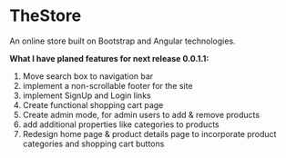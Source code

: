 TheStore
============

An online store built on Bootstrap and Angular technologies. 

<b>What I have planed features for next release 0.0.1.1:</b><br>
1. Move search box to navigation bar<br>
2. implement a non-scrollable footer for the site<br>
3. implement SignUp and Login links<br>
4. Create functional shopping cart page<br>
5. Create admin mode, for admin users to add & remove products<br>
6. add additional properties like categories to products<br>
7. Redesign home page & product details page to incorporate product categories and shopping cart buttons<br>

